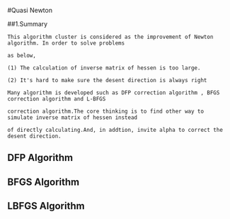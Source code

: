 #Quasi Newton

##1.Summary
    
    This algorithm cluster is considered as the improvement of Newton algorithm. In order to solve problems 
    
    as below,
    
    (1) The calculation of inverse matrix of hessen is too large.
    
    (2) It's hard to make sure the desent direction is always right
    
    Many algorithm is developed such as DFP correction algorithm , BFGS correction algorithm and L-BFGS 
    
    correction algorithm.The core thinking is to find other way to simulate inverse matrix of hessen instead 
    
    of directly calculating.And, in addtion, invite alpha to correct the desent direction.
    
## DFP Algorithm

## BFGS Algorithm

## LBFGS Algorithm


    
    
